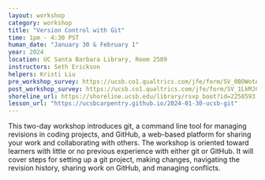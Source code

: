 ```yaml
---
layout: workshop
category: workshop
title: "Version Control with Git"
time: 1pm - 4:30 PST
human_date: "January 30 & February 1"
year: 2024
location: UC Santa Barbara Library, Room 2509
instructors: Seth Erickson
helpers: Kristi Liu
pre_workshop_survey: https://ucsb.co1.qualtrics.com/jfe/form/SV_0BOWotATY0miCLc"
post_workshop_survey: https://ucsb.co1.qualtrics.com/jfe/form/SV_1LkMJCiP4hnb6bs
shoreline_url: https://shoreline.ucsb.edu/library/rsvp_boot?id=2258593
lesson_url: "https://ucsbcarpentry.github.io/2024-01-30-ucsb-git"
---
```

 
This two-day workshop introduces git, a command line tool for managing revisions
in coding projects, and GitHub, a web-based platform for sharing your work and
collaborating with others. The workshop is oriented toward learners with little
or no previous experience with either git or GitHub. It will cover steps for
setting up a git project, making changes, navigating the revision history,
sharing work on GitHub, and managing conflicts. 
